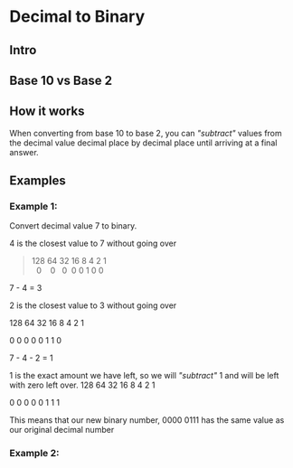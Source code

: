 # Decimal to Binary

## Intro

## Base 10 vs Base 2

## How it works
When converting from base 10 to base 2, you can *"subtract"* values from the decimal value decimal place by decimal place until arriving at a final answer.

## Examples

### Example 1:

Convert decimal value 7 to binary.

4 is the closest value to 7 without going over

> 128 64 32 16 8 4 2 1  
> &nbsp;&nbsp;0&nbsp;&nbsp;&nbsp;&nbsp;0&nbsp;&nbsp;&nbsp;0&nbsp;&nbsp;0 0 1 0 0

7 - 4 = 3
 
2 is the closest value to 3 without going over
 
128 64 32 16 8 4 2 1

 0   0  0  0 0 1 1 0
  
7 - 4 - 2 = 1
  
1 is the exact amount we have left, so we will *"subtract"* 1 and will be left with zero left over.
128 64 32 16 8 4 2 1

 0   0  0  0 0 1 1 1
 
This means that our new binary number, 0000 0111 has the same value
as our original decimal number

### Example 2:
